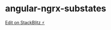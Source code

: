 # angular-ngrx-substates

[Edit on StackBlitz ⚡️](https://stackblitz.com/edit/angular-ngrx-substates)